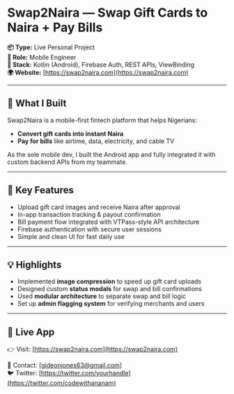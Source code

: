 # Swap2Naira — Swap Gift Cards to Naira + Pay Bills

**📦 Type:** Live Personal Project  
**🎯 Role:**  Mobile Engineer  
**🧠 Stack:** Kotlin (Android), Firebase Auth, REST APIs, ViewBinding  
**🌍 Website:** [https://swap2naira.com](https://swap2naira.com)

---

## 📱 What I Built

Swap2Naira is a mobile-first fintech platform that helps Nigerians:

- **Convert gift cards into instant Naira**
- **Pay for bills** like airtime, data, electricity, and cable TV

As the sole mobile dev, I built the Android app and fully integrated it with custom backend APIs from my teammate.

---

## 🔧 Key Features

- Upload gift card images and receive Naira after approval
- In-app transaction tracking & payout confirmation
- Bill payment flow integrated with VTPass-style API architecture
- Firebase authentication with secure user sessions
- Simple and clean UI for fast daily use

---

## 💡 Highlights

- Implemented **image compression** to speed up gift card uploads
- Designed custom **status modals** for swap and bill confirmations
- Used **modular architecture** to separate swap and bill logic
- Set up **admin flagging system** for verifying merchants and users

---

## 🔗 Live App

👉 Visit: [https://swap2naira.com](https://swap2naira.com)

📩 Contact: [gideonjones63@gmail.com]  
🐦 Twitter: [https://twitter.com/yourhandle](https://twitter.com/codewithananam)
